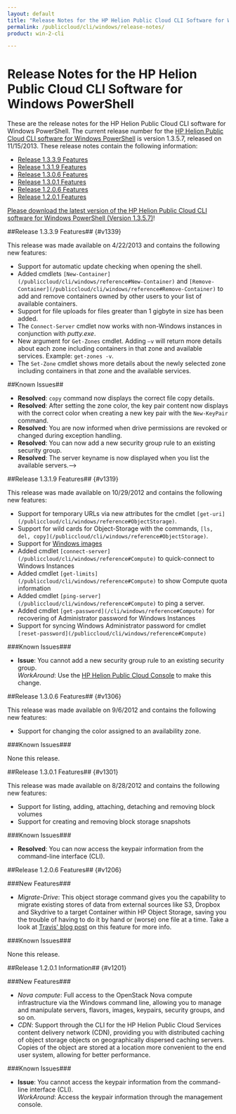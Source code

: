 ```yaml
---
layout: default
title: "Release Notes for the HP Helion Public Cloud CLI Software for Windows PowerShell"
permalink: /publiccloud/cli/windows/release-notes/
product: win-2-cli

---
```

<!--PUBLISHED-->
# Release Notes for the HP Helion Public Cloud CLI Software for Windows PowerShell

These are the release notes for the HP Helion Public Cloud CLI software for Windows PowerShell.  The current release number for the [HP Helion Public Cloud CLI software for Windows PowerShell](/cli/windows) is version 1.3.5.7, released on 11/15/2013.  These release notes contain the following information:

* [Release 1.3.3.9 Features](#v1339)
* [Release 1.3.1.9 Features](#v1319)
* [Release 1.3.0.6 Features](#v1306)
* [Release 1.3.0.1 Features](#v1301)
* [Release 1.2.0.6 Features](#v1206)
* [Release 1.2.0.1 Features](#v1201)

[Please download the latest version of the HP Helion Public Cloud CLI software for Windows PowerShell (Version 1.3.5.7)](/file/WinCLI-1.3.5.7.zip)!

<!--##Release 1.3.5.7 Features## {#v1357}

This release was made available on 11/15/2013 and contains the following new features:

* List

##Known Issues##

* List
-->


##Release 1.3.3.9 Features## {#v1339}

This release was made available on 4/22/2013 and contains the following new features:

* Support for automatic update checking when opening the shell.
* Added cmdlets `[New-Container](/publiccloud/cli/windows/reference#New-Container)` and `[Remove-Container](/publiccloud/cli/windows/reference#Remove-Container)` to add and remove containers owned by other users to your list of available containers.
* Support for file uploads for files greater than 1 gigbyte in size has been added.
* The `Connect-Server` cmdlet now works with non-Windows instances in conjunction with *putty.exe*.
* New argument for `Get-Zones` cmdlet. Adding `–v` will return more details about each zone including containers in that zone and available services. Example: `get-zones -v`.
* The `Set-Zone` cmdlet shows more details about the newly selected zone including containers in that zone and the available services.

##Known Issues##

* **Resolved**: `copy` command now displays the correct file copy details.
* **Resolved**: After setting the zone color, the key pair content now displays with the correct color when creating a new key pair with the `New-KeyPair` command.
* **Resolved**: You are now informed when drive permissions are revoked or changed during exception handling. 
* **Resolved**: You can now add a new security group rule to an existing security group.
* **Resolved**: The server keyname is now displayed when you list the available servers.-->


##Release 1.3.1.9 Features## {#v1319}

This release was made available on 10/29/2012 and contains the following new features:

* Support for temporary URLs via new attributes for the cmdlet `[get-uri](/publiccloud/cli/windows/reference#ObjectStorage)`.
* Support for wild cards for Object-Storage with the commands, `[ls, del, copy](/publiccloud/cli/windows/reference#ObjectStorage)`.
* Support for [Windows images](/cli/windows/compute#CreateanImageofaServer)
* Added cmdlet `[connect-server](/publiccloud/cli/windows/reference#Compute)` to quick-connect to Windows Instances
* Added cmdlet `[get-limits](/publiccloud/cli/windows/reference#Compute)` to show Compute quota information
* Added cmdlet `[ping-server](/publiccloud/cli/windows/reference#Compute)` to ping a server.
* Added cmdlet `[get-password](/cli/windows/reference#Compute)` for recovering of Administrator password for Windows Instances
* Support for syncing Windows Administrator password for cmdlet `[reset-password](/publiccloud/cli/windows/reference#Compute)`

###Known Issues###

* **Issue**: You cannot add a new security group rule to an existing security group.  
    *WorkAround*: Use the 
[HP Helion Public Cloud Console](https://horizon.hpcloud.com/) to make this change.

##Release 1.3.0.6 Features## {#v1306}

This release was made available on 9/6/2012 and contains the following new features:

* Support for changing the color assigned to an availability zone.

###Known Issues###

None this release.

##Release 1.3.0.1 Features## {#v1301}

This release was made available on 8/28/2012 and contains the following new features:

* Support for listing, adding, attaching, detaching and removing block volumes
* Support for creating and removing block storage snapshots

###Known Issues###

* **Resolved**: You can now access the keypair information from the command-line interface (CLI).

##Release 1.2.0.6 Features## {#v1206}

###New Features###

* *Migrate-Drive*: This object storage command gives you the capability to migrate existing stores of data from external sources like S3, Dropbox and Skydrive to a target Container within HP Object Storage, saving you the trouble of having to do it by hand or (worse) one file at a time.  Take a look at [Travis' blog post](http://h30529.www3.hp.com/t5/HP-Scaling-the-Cloud-Blog/Migrating-your-files-with-the-Windows-CLI/ba-p/523) on this feature for more info.

###Known Issues###

None this release.

##Release 1.2.0.1 Information## {#v1201}

###New Features###

* *Nova compute*: Full access to the OpenStack Nova compute infrastructure via the Windows command line, allowing you to manage and manipulate servers, flavors, images, keypairs, security groups, and so on.
* *CDN*: Support through the CLI for the HP Helion Public Cloud Services content delivery network (CDN), providing you with distributed caching of object storage objects on geographically dispersed caching servers. Copies of the object are stored at a location more convenient to the end user system, allowing for better performance.

###Known Issues###

* **Issue**: You cannot access the keypair information from the command-line interface (CLI).  
    *WorkAround*: Access the keypair information through the management console.
